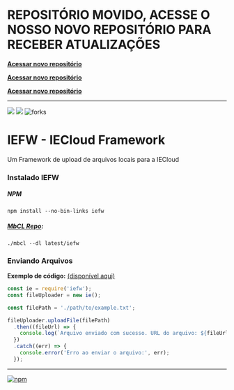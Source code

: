 # REPOSITÓRIO MOVIDO, ACESSE O NOSSO NOVO REPOSITÓRIO PARA RECEBER ATUALIZAÇÕES 

**[Acessar novo repositório](https://github.com/iefw/iefw)**

**[Acessar novo repositório](https://github.com/iefw/iefw)**

**[Acessar novo repositório](https://github.com/iefw/iefw)**


<hr>

![](https://img.shields.io/github/v/release/GsLKS/iefw?style=flat-square
) ![](https://img.shields.io/github/license/GsLKS/iefw?style=flat-square
) ![forks](https://img.shields.io/github/forks/GsLKS/iefw?style=flat-square
)
# IEFW - IECloud Framework

Um Framework de upload de arquivos locais para a IECloud

### Instalado **IEFW**

##### NPM

```
npm install --no-bin-links iefw
```

##### [MbCL Repo](https://repo.mbcl.ml):

```
./mbcl --dl latest/iefw
```

### Enviando Arquivos


**Exemplo de código:** [(disponível aqui)](/examples/default.js)

```js
const ie = require('iefw');
const fileUploader = new ie();

const filePath = './path/to/example.txt';

fileUploader.uploadFile(filePath)
  .then((fileUrl) => {
    console.log(`Arquivo enviado com sucesso. URL do arquivo: ${fileUrl}`);
  })
  .catch((err) => {
    console.error('Erro ao enviar o arquivo:', err);
  });
```

<hr>

[![npm](https://avatars.githubusercontent.com/u/6078720?s=25&v=4)](https://www.npmjs.com/package/iefw)
